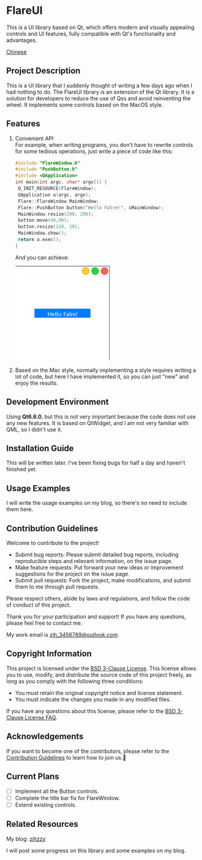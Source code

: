 # FlareUI

This is a UI library based on Qt, which offers modern and visually appealing controls and UI features, fully compatible with Qt's functionality and advantages. 

 [Chinese](README.md)

## Project Description

This is a UI library that I suddenly thought of writing a few days ago when I had nothing to do. The FlareUI library is an extension of the Qt library. It is a solution for developers to reduce the use of Qss and avoid reinventing the wheel. It implements some controls based on the MacOS style.

## Features

1. Convenient API<br>For example, when writing programs, you don't have to rewrite controls for some tedious operations, just write a piece of code like this:

   ```cpp
   #include "FlareWindow.h"
   #include "PushButton.h"
   #include <QApplication>
   int main(int argc, char* argv[]) {
   	Q_INIT_RESOURCE(FlareWindow);
   	QApplication a(argc, argv);
   	Flare::FlareWindow MainWindow;
   	Flare::PushButton button("Hello Falre!", &MainWindow);
   	MainWindow.resize(200, 200);
   	button.move(40,90);
   	button.resize(120, 20);
   	MainWindow.show();
   	return a.exec();
   }
   ```

   And you can achieve:

   ![Window Code](assets/MainWindow.png)

2. Based on the Mac style, normally implementing a style requires writing a lot of code, but here I have implemented it, so you can just "new" and enjoy the results.

## Development Environment

Using **Qt6.6.0**, but this is not very important because the code does not use any new features. It is based on QtWidget, and I am not very familiar with QML, so I didn't use it.

## Installation Guide

This will be written later. I've been fixing bugs for half a day and haven't finished yet.

## Usage Examples

I will write the usage examples on my blog, so there's no need to include them here.

## Contribution Guidelines

Welcome to contribute to the project!

- Submit bug reports: Please submit detailed bug reports, including reproducible steps and relevant information, on the issue page.
- Make feature requests: Put forward your new ideas or improvement suggestions for the project on the issue page.
- Submit pull requests: Fork the project, make modifications, and submit them to me through pull requests.

Please respect others, abide by laws and regulations, and follow the code of conduct of this project.

Thank you for your participation and support! If you have any questions, please feel free to contact me.

My work email is [zjh_3456789@outlook.com](mailto:zjh_3456789@outlook.com).

## Copyright Information

This project is licensed under the [BSD 3-Clause License](https://opensource.org/licenses/BSD-3-Clause). This license allows you to use, modify, and distribute the source code of this project freely, as long as you comply with the following three conditions:

- You must retain the original copyright notice and license statement.
- You must indicate the changes you made in any modified files.

If you have any questions about this license, please refer to the [BSD 3-Clause License FAQ](https://www.gnu.org/licenses/license-list.en.html#ModifiedBSD).

## Acknowledgements

If you want to become one of the contributors, please refer to the [Contribution Guidelines](https://bing.vcanbb.top/web/#如何贡献) to learn how to join us.👏

## Current Plans

- [ ] Implement all the Button controls.
- [ ] Complete the title bar fix for FlareWindow.
- [ ] Extend existing controls.

## Related Resources

My blog: [zjhzzy](https://c2.binjie.fun/zjhzzy.github.io)

I will post some progress on this library and some examples on my blog.